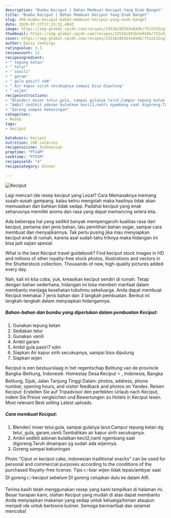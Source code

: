 ```yaml
---
description: "Bumbu Keciput | Bahan Membuat Keciput Yang Enak Banget"
title: "Bumbu Keciput | Bahan Membuat Keciput Yang Enak Banget"
slug: 466-bumbu-keciput-bahan-membuat-keciput-yang-enak-banget
date: 2020-07-27T17:23:31.484Z
image: https://img-global.cpcdn.com/recipes/2351bc855b3e84db/751x532cq70/keciput-foto-resep-utama.jpg
thumbnail: https://img-global.cpcdn.com/recipes/2351bc855b3e84db/751x532cq70/keciput-foto-resep-utama.jpg
cover: https://img-global.cpcdn.com/recipes/2351bc855b3e84db/751x532cq70/keciput-foto-resep-utama.jpg
author: Daisy Jennings
ratingvalue: 3.3
reviewcount: 11
recipeingredient:
- " tepung ketan"
- " telur"
- " vanili"
- " garam"
- " gula pasir7 sdm"
- " Air kapur sirih secukupnya sampai bisa dipulung"
- " wijen"
recipeinstructions:
- "Blender/ mixer telur,gula, sampai gulanya larut.Campur tepung ketan dg telur, gula, garam,vanili.Tambahkan air kapur sirih secukupnya."
- "Ambil sedikit adonan bulatkan kecil2,nanti ngembang saat digoreng.Taruh dinampan yg sudah ada wijennya."
- "Goreng sampai kekuningan"
categories:
- Resep
tags:
- keciput

katakunci: keciput 
nutrition: 248 calories
recipecuisine: Indonesian
preptime: "PT14M"
cooktime: "PT55M"
recipeyield: "4"
recipecategory: Dinner

---
```



![Keciput](https://img-global.cpcdn.com/recipes/2351bc855b3e84db/751x532cq70/keciput-foto-resep-utama.jpg)

Lagi mencari ide resep keciput yang Lezat? Cara Memasaknya memang susah-susah gampang. kalau keliru mengolah maka hasilnya tidak akan memuaskan dan bahkan tidak sedap. Padahal keciput yang enak seharusnya memiliki aroma dan rasa yang dapat memancing selera kita.

Ada beberapa hal yang sedikit banyak mempengaruhi kualitas rasa dari keciput, pertama dari jenis bahan, lalu pemilihan bahan segar, sampai cara membuat dan menyajikannya. Tak perlu pusing jika mau menyiapkan keciput enak di rumah, karena asal sudah tahu triknya maka hidangan ini bisa jadi sajian spesial.

What is the best Keciput travel guidebook? Find keciput stock images in HD and millions of other royalty-free stock photos, illustrations and vectors in the Shutterstock collection. Thousands of new, high-quality pictures added every day.


Nah, kali ini kita coba, yuk, kreasikan keciput sendiri di rumah. Tetap dengan bahan sederhana, hidangan ini bisa memberi manfaat dalam membantu menjaga kesehatan tubuhmu sekeluarga. Anda dapat membuat Keciput memakai 7 jenis bahan dan 3 langkah pembuatan. Berikut ini langkah-langkah dalam menyiapkan hidangannya.

<!--inarticleads1-->

##### Bahan-bahan dan bumbu yang diperlukan dalam pembuatan Keciput:

1. Gunakan  tepung ketan
1. Sediakan  telur
1. Gunakan  vanili
1. Ambil  garam
1. Ambil  gula pasir/7 sdm
1. Siapkan  Air kapur sirih secukupnya, sampai bisa dipulung
1. Siapkan  wijen


Keciput is een bestuurslaag in het regentschap Belitung van de provincie Bangka-Belitung, Indonesië. Homestay Desa Keciput ⭐ , Indonesia, Bangka Belitung, Sijuk, Jalan Tanjung Tinggi Dalam: photos, address, phone number, opening hours, and visitor feedback and photos on Yandex. Reisen Keciput: Erstellen Sie auf Tripadvisor den perfekten Urlaub nach Keciput, indem Sie Preise vergleichen und Bewertungen zu Hotels in Keciput lesen. Most relevant Best selling Latest uploads. 

<!--inarticleads2-->

##### Cara membuat Keciput:

1. Blender/ mixer telur,gula, sampai gulanya larut.Campur tepung ketan dg telur, gula, garam,vanili.Tambahkan air kapur sirih secukupnya.
1. Ambil sedikit adonan bulatkan kecil2,nanti ngembang saat digoreng.Taruh dinampan yg sudah ada wijennya.
1. Goreng sampai kekuningan


Photo &#34;Ciput or keciput cake, indonesian traditional snacks&#34; can be used for personal and commercial purposes according to the conditions of the purchased Royalty-free license. Tips 👉biar wijen tidak lepas/ambyar saat DI goreng 👉keciput sebelum DI goreng celupkan dulu ke dalam AIR. 

Terima kasih telah menggunakan resep yang kami tampilkan di halaman ini. Besar harapan kami, olahan Keciput yang mudah di atas dapat membantu Anda menyiapkan makanan yang sedap untuk keluarga/teman ataupun menjadi ide untuk berbisnis kuliner. Semoga bermanfaat dan selamat mencoba!
